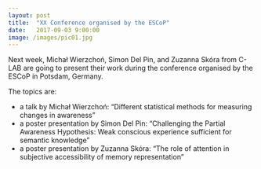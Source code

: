 ```yaml
---
layout: post
title:  "XX Conference organised by the ESCoP"
date:   2017-09-03 9:00:00
image: /images/pic01.jpg
---
```


Next week, Michał Wierzchoń, Simon Del Pin, and Zuzanna Skóra from C-LAB are going to present their work during the conference organised by the ESCoP in Potsdam, Germany.

The topics are:
- a talk by Michał Wierzchoń: “Different statistical methods for measuring changes in awareness”
- a poster presentation by Simon Del Pin: “Challenging the Partial Awareness Hypothesis: Weak conscious experience sufficient for semantic knowledge”
- a poster presentation by Zuzanna Skóra: “The role of attention in subjective accessibility of memory representation”
